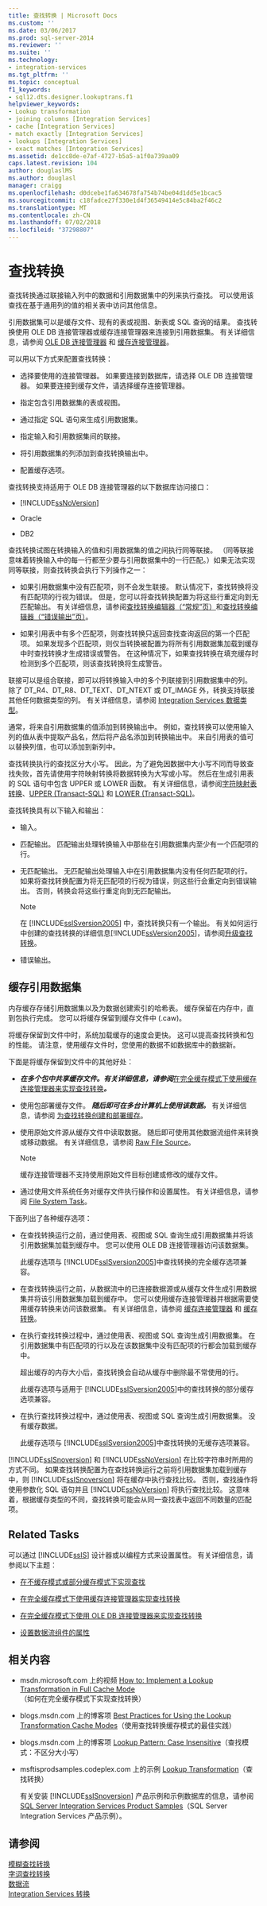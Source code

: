 ```yaml
---
title: 查找转换 | Microsoft Docs
ms.custom: ''
ms.date: 03/06/2017
ms.prod: sql-server-2014
ms.reviewer: ''
ms.suite: ''
ms.technology:
- integration-services
ms.tgt_pltfrm: ''
ms.topic: conceptual
f1_keywords:
- sql12.dts.designer.lookuptrans.f1
helpviewer_keywords:
- Lookup transformation
- joining columns [Integration Services]
- cache [Integration Services]
- match exactly [Integration Services]
- lookups [Integration Services]
- exact matches [Integration Services]
ms.assetid: de1cc8de-e7af-4727-b5a5-a1f0a739aa09
caps.latest.revision: 104
author: douglaslMS
ms.author: douglasl
manager: craigg
ms.openlocfilehash: d0dcebe1fa634678fa754b74be04d1dd5e1bcac5
ms.sourcegitcommit: c18fadce27f330e1d4f36549414e5c84ba2f46c2
ms.translationtype: MT
ms.contentlocale: zh-CN
ms.lasthandoff: 07/02/2018
ms.locfileid: "37298807"
---
```

# <a name="lookup-transformation"></a>查找转换
  查找转换通过联接输入列中的数据和引用数据集中的列来执行查找。 可以使用该查找在基于通用列的值的相关表中访问其他信息。  
  
 引用数据集可以是缓存文件、现有的表或视图、新表或 SQL 查询的结果。 查找转换使用 OLE DB 连接管理器或缓存连接管理器来连接到引用数据集。 有关详细信息，请参阅 [OLE DB 连接管理器](../../connection-manager/ole-db-connection-manager.md) 和 [缓存连接管理器](../../connection-manager/cache-connection-manager.md)。  
  
 可以用以下方式来配置查找转换：  
  
-   选择要使用的连接管理器。 如果要连接到数据库，请选择 OLE DB 连接管理器。 如果要连接到缓存文件，请选择缓存连接管理器。  
  
-   指定包含引用数据集的表或视图。  
  
-   通过指定 SQL 语句来生成引用数据集。  
  
-   指定输入和引用数据集间的联接。  
  
-   将引用数据集的列添加到查找转换输出中。  
  
-   配置缓存选项。  
  
 查找转换支持适用于 OLE DB 连接管理器的以下数据库访问接口：  
  
-   [!INCLUDE[ssNoVersion](../../../includes/ssnoversion-md.md)]  
  
-   Oracle  
  
-   DB2  
  
 查找转换试图在转换输入的值和引用数据集的值之间执行同等联接。 （同等联接意味着转换输入中的每一行都至少要与引用数据集中的一行匹配。）如果无法实现同等联接，则查找转换会执行下列操作之一：  
  
-   如果引用数据集中没有匹配项，则不会发生联接。 默认情况下，查找转换将没有匹配项的行视为错误。 但是，您可以将查找转换配置为将这些行重定向到无匹配输出。 有关详细信息，请参阅[查找转换编辑器（“常规”页）](../../lookup-transformation-editor-general-page.md)和[查找转换编辑器（“错误输出”页）](../../lookup-transformation-editor-error-output-page.md)。  
  
-   如果引用表中有多个匹配项，则查找转换只返回查找查询返回的第一个匹配项。 如果发现多个匹配项，则仅当转换被配置为将所有引用数据集加载到缓存中时查找转换才生成错误或警告。 在这种情况下，如果查找转换在填充缓存时检测到多个匹配项，则该查找转换将生成警告。  
  
 联接可以是组合联接，即可以将转换输入中的多个列联接到引用数据集中的列。 除了 DT_R4、DT_R8、DT_TEXT、DT_NTEXT 或 DT_IMAGE 外，转换支持联接其他任何数据类型的列。 有关详细信息，请参阅 [Integration Services 数据类型](../integration-services-data-types.md)。  
  
 通常，将来自引用数据集的值添加到转换输出中。 例如，查找转换可以使用输入列的值从表中提取产品名，然后将产品名添加到转换输出中。 来自引用表的值可以替换列值，也可以添加到新列中。  
  
 查找转换执行的查找区分大小写。 因此，为了避免因数据中大小写不同而导致查找失败，首先请使用字符映射转换将数据转换为大写或小写。 然后在生成引用表的 SQL 语句中包含 UPPER 或 LOWER 函数。 有关详细信息，请参阅[字符映射表转换](character-map-transformation.md)、[UPPER (Transact-SQL)](/sql/t-sql/functions/upper-transact-sql) 和 [LOWER (Transact-SQL)](/sql/t-sql/functions/lower-transact-sql)。  
  
 查找转换具有以下输入和输出：  
  
-   输入。  
  
-   匹配输出。 匹配输出处理转换输入中那些在引用数据集内至少有一个匹配项的行。  
  
-   无匹配输出。 无匹配输出处理输入中在引用数据集内没有任何匹配项的行。 如果将查找转换配置为将无匹配项的行视为错误，则这些行会重定向到错误输出。 否则，转换会将这些行重定向到无匹配输出。  
  
    > [!NOTE]  
    >  在 [!INCLUDE[ssISversion2005](../../../includes/ssisversion2005-md.md)] 中，查找转换只有一个输出。 有关如何运行中创建的查找转换的详细信息[!INCLUDE[ssVersion2005](../../../includes/ssversion2005-md.md)]，请参阅[升级查找转换](../../../sql-server/install/upgrade-lookup-transformations.md)。  
  
-   错误输出。  
  
## <a name="caching-the-reference-dataset"></a>缓存引用数据集  
 内存缓存存储引用数据集以及为数据创建索引的哈希表。 缓存保留在内存中，直到包执行完成。 您可以将缓存保留到缓存文件中 (.caw)。  
  
 将缓存保留到文件中时，系统加载缓存的速度会更快。 这可以提高查找转换和包的性能。 请注意，使用缓存文件时，您使用的数据不如数据库中的数据新。  
  
 下面是将缓存保留到文件中的其他好处：  
  
-   ***在多个包中共享缓存文件。有关详细信息，请参阅***[在完全缓存模式下使用缓存连接管理器来实现查找转换](../../connection-manager/lookup-transformation-full-cache-mode-cache-connection-manager.md)***。***  
  
-   使用包部署缓存文件。 ***随后即可在多台计算机上使用该数据。*** 有关详细信息，请参阅 [为查找转换创建和部署缓存](create-and-deploy-a-cache-for-the-lookup-transformation.md)。  
  
-   使用原始文件源从缓存文件中读取数据。 随后即可使用其他数据流组件来转换或移动数据。 有关详细信息，请参阅 [Raw File Source](../raw-file-source.md)。  
  
    > [!NOTE]  
    >  缓存连接管理器不支持使用原始文件目标创建或修改的缓存文件。  
  
-   通过使用文件系统任务对缓存文件执行操作和设置属性。 有关详细信息，请参阅 [File System Task](../../control-flow/file-system-task.md)。  
  
 下面列出了各种缓存选项：  
  
-   在查找转换运行之前，通过使用表、视图或 SQL 查询生成引用数据集并将该引用数据集加载到缓存中。 您可以使用 OLE DB 连接管理器访问该数据集。  
  
     此缓存选项与 [!INCLUDE[ssISversion2005](../../../includes/ssisversion2005-md.md)]中查找转换的完全缓存选项兼容。  
  
-   在查找转换运行之前，从数据流中的已连接数据源或从缓存文件生成引用数据集并将该引用数据集加载到缓存中。 您可以使用缓存连接管理器并根据需要使用缓存转换来访问该数据集。 有关详细信息，请参阅 [缓存连接管理器](../../connection-manager/cache-connection-manager.md) 和 [缓存转换](cache-transform.md)。  
  
-   在执行查找转换过程中，通过使用表、视图或 SQL 查询生成引用数据集。 在引用数据集中有匹配项的行以及在该数据集中没有匹配项的行都会加载到缓存中。  
  
     超出缓存的内存大小后，查找转换会自动从缓存中删除最不常使用的行。  
  
     此缓存选项与适用于 [!INCLUDE[ssISversion2005](../../../includes/ssisversion2005-md.md)]中的查找转换的部分缓存选项兼容。  
  
-   在执行查找转换过程中，通过使用表、视图或 SQL 查询生成引用数据集。 没有缓存数据。  
  
     此缓存选项与 [!INCLUDE[ssISversion2005](../../../includes/ssisversion2005-md.md)]中查找转换的无缓存选项兼容。  
  
 [!INCLUDE[ssISnoversion](../../../includes/ssisnoversion-md.md)] 和 [!INCLUDE[ssNoVersion](../../../includes/ssnoversion-md.md)] 在比较字符串时所用的方式不同。 如果查找转换配置为在查找转换运行之前将引用数据集加载到缓存中，则 [!INCLUDE[ssISnoversion](../../../includes/ssisnoversion-md.md)] 将在缓存中执行查找比较。 否则，查找操作将使用参数化 SQL 语句并且 [!INCLUDE[ssNoVersion](../../../includes/ssnoversion-md.md)] 将执行查找比较。 这意味着，根据缓存类型的不同，查找转换可能会从同一查找表中返回不同数量的匹配项。  
  
## <a name="related-tasks"></a>Related Tasks  
 可以通过 [!INCLUDE[ssIS](../../../includes/ssis-md.md)] 设计器或以编程方式来设置属性。 有关详细信息，请参阅以下主题：  
  
-   [在不缓存模式或部分缓存模式下实现查找](implement-a-lookup-in-no-cache-or-partial-cache-mode.md)  
  
-   [在完全缓存模式下使用缓存连接管理器实现查找转换](../../connection-manager/lookup-transformation-full-cache-mode-cache-connection-manager.md)  
  
-   [在完全缓存模式下使用 OLE DB 连接管理器来实现查找转换](../../connection-manager/lookup-transformation-full-cache-mode-ole-db-connection-manager.md)  
  
-   [设置数据流组件的属性](../set-the-properties-of-a-data-flow-component.md)  
  
## <a name="related-content"></a>相关内容  
  
-   msdn.microsoft.com 上的视频 [How to: Implement a Lookup Transformation in Full Cache Mode](http://go.microsoft.com/fwlink/?LinkId=131031)（如何在完全缓存模式下实现查找转换）  
  
-   blogs.msdn.com 上的博客项 [Best Practices for Using the Lookup Transformation Cache Modes](http://go.microsoft.com/fwlink/?LinkId=146623)（使用查找转换缓存模式的最佳实践）  
  
-   blogs.msdn.com 上的博客项 [Lookup Pattern: Case Insensitive](http://go.microsoft.com/fwlink/?LinkId=157782)（查找模式：不区分大小写）  
  
-   msftisprodsamples.codeplex.com 上的示例 [Lookup Transformation](http://go.microsoft.com/fwlink/?LinkId=267528)（查找转换）  
  
     有关安装 [!INCLUDE[ssISnoversion](../../../includes/ssisnoversion-md.md)] 产品示例和示例数据库的信息，请参阅 [SQL Server Integration Services Product Samples](http://go.microsoft.com/fwlink/?LinkId=267527)（SQL Server Integration Services 产品示例）。  
  
## <a name="see-also"></a>请参阅  
 [模糊查找转换](fuzzy-lookup-transformation.md)   
 [字词查找转换](term-lookup-transformation.md)   
 [数据流](../data-flow.md)   
 [Integration Services 转换](integration-services-transformations.md)  
  
  
